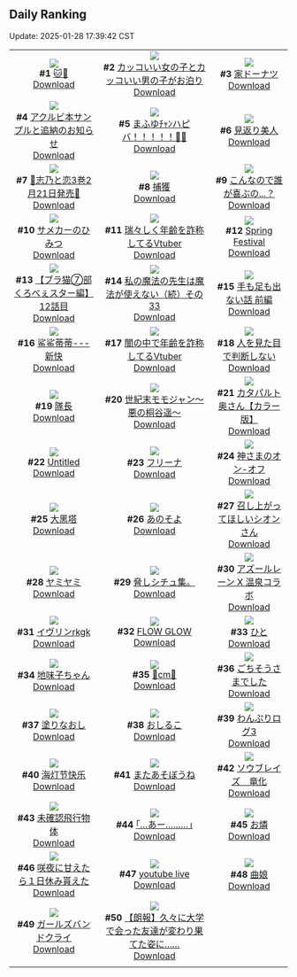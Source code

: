 ## Daily Ranking
Update: 2025-01-28 17:39:42 CST

|      |      |      |
| :----: | :----: | :----: |
| ![](https://i.pixiv.re/c/240x480/img-master/img/2025/01/26/00/04/06/126571064_p0_master1200.jpg)<br>**#1** [🐱🦈](https://www.pixiv.net/artworks/126571064)<br>[Download](https://i.pixiv.re/img-original/img/2025/01/26/00/04/06/126571064_p0.png) | ![](https://i.pixiv.re/c/240x480/img-master/img/2025/01/26/12/01/40/126584104_p0_master1200.jpg)<br>**#2** [カッコいい女の子とカッコいい男の子がお泊り](https://www.pixiv.net/artworks/126584104)<br>[Download](https://i.pixiv.re/img-original/img/2025/01/26/12/01/40/126584104_p0.jpg) | ![](https://i.pixiv.re/c/240x480/img-master/img/2025/01/27/07/30/03/126615917_p0_master1200.jpg)<br>**#3** [家ドーナツ](https://www.pixiv.net/artworks/126615917)<br>[Download](https://i.pixiv.re/img-original/img/2025/01/27/07/30/03/126615917_p0.jpg) |
| ![](https://i.pixiv.re/c/240x480/img-master/img/2025/01/27/08/20/28/126616618_p0_master1200.jpg)<br>**#4** [アクルビ本サンプルと追納のお知らせ](https://www.pixiv.net/artworks/126616618)<br>[Download](https://i.pixiv.re/img-original/img/2025/01/27/08/20/28/126616618_p0.jpg) | ![](https://i.pixiv.re/c/240x480/img-master/img/2025/01/27/00/00/02/126607166_p0_master1200.jpg)<br>**#5** [まふゆﾁｬﾝハピバ！！！！！🎂🎉](https://www.pixiv.net/artworks/126607166)<br>[Download](https://i.pixiv.re/img-original/img/2025/01/27/00/00/02/126607166_p0.jpg) | ![](https://i.pixiv.re/c/240x480/img-master/img/2025/01/27/02/13/10/126611734_p0_master1200.jpg)<br>**#6** [見返り美人](https://www.pixiv.net/artworks/126611734)<br>[Download](https://i.pixiv.re/img-original/img/2025/01/27/02/13/10/126611734_p0.jpg) |
| ![](https://i.pixiv.re/c/240x480/img-master/img/2025/01/26/00/14/03/126571529_p0_master1200.jpg)<br>**#7** [🩵志乃と恋3巻2月21日発売🩷](https://www.pixiv.net/artworks/126571529)<br>[Download](https://i.pixiv.re/img-original/img/2025/01/26/00/14/03/126571529_p0.jpg) | ![](https://i.pixiv.re/c/240x480/img-master/img/2025/01/26/18/00/18/126593298_p0_master1200.jpg)<br>**#8** [捕獲](https://www.pixiv.net/artworks/126593298)<br>[Download](https://i.pixiv.re/img-original/img/2025/01/26/18/00/18/126593298_p0.png) | ![](https://i.pixiv.re/c/240x480/img-master/img/2025/01/27/00/05/06/126607792_p0_master1200.jpg)<br>**#9** [こんなので誰が喜ぶの...？](https://www.pixiv.net/artworks/126607792)<br>[Download](https://i.pixiv.re/img-original/img/2025/01/27/00/05/06/126607792_p0.png) |
| ![](https://i.pixiv.re/c/240x480/img-master/img/2025/01/27/00/08/11/126607952_p0_master1200.jpg)<br>**#10** [サメカーのひみつ](https://www.pixiv.net/artworks/126607952)<br>[Download](https://i.pixiv.re/img-original/img/2025/01/27/00/08/11/126607952_p0.jpg) | ![](https://i.pixiv.re/c/240x480/img-master/img/2025/01/26/21/35/41/126601174_p0_master1200.jpg)<br>**#11** [瑞々しく年齢を詐称してるVtuber](https://www.pixiv.net/artworks/126601174)<br>[Download](https://i.pixiv.re/img-original/img/2025/01/26/21/35/41/126601174_p0.png) | ![](https://i.pixiv.re/c/240x480/img-master/img/2025/01/26/01/32/58/126573936_p0_master1200.jpg)<br>**#12** [Spring Festival](https://www.pixiv.net/artworks/126573936)<br>[Download](https://i.pixiv.re/img-original/img/2025/01/26/01/32/58/126573936_p0.png) |
| ![](https://i.pixiv.re/c/240x480/img-master/img/2025/01/27/19/00/28/126628379_p0_master1200.jpg)<br>**#13** [【ブラ猫⑦部 くろべぇスター編】 12話目](https://www.pixiv.net/artworks/126628379)<br>[Download](https://i.pixiv.re/img-original/img/2025/01/27/19/00/28/126628379_p0.png) | ![](https://i.pixiv.re/c/240x480/img-master/img/2025/01/26/00/01/11/126570808_p0_master1200.jpg)<br>**#14** [私の魔法の先生は魔法が使えない（続）その33](https://www.pixiv.net/artworks/126570808)<br>[Download](https://i.pixiv.re/img-original/img/2025/01/26/00/01/11/126570808_p0.jpg) | ![](https://i.pixiv.re/c/240x480/img-master/img/2025/01/27/07/21/07/126615798_p0_master1200.jpg)<br>**#15** [手も足も出ない話 前編](https://www.pixiv.net/artworks/126615798)<br>[Download](https://i.pixiv.re/img-original/img/2025/01/27/07/21/07/126615798_p0.png) |
| ![](https://i.pixiv.re/c/240x480/img-master/img/2025/01/27/14/25/04/126622113_p0_master1200.jpg)<br>**#16** [鲨鲨蒂蒂---新快](https://www.pixiv.net/artworks/126622113)<br>[Download](https://i.pixiv.re/img-original/img/2025/01/27/14/25/04/126622113_p0.jpg) | ![](https://i.pixiv.re/c/240x480/img-master/img/2025/01/27/21/01/12/126632304_p0_master1200.jpg)<br>**#17** [闇の中で年齢を詐称してるVtuber](https://www.pixiv.net/artworks/126632304)<br>[Download](https://i.pixiv.re/img-original/img/2025/01/27/21/01/12/126632304_p0.png) | ![](https://i.pixiv.re/c/240x480/img-master/img/2025/01/27/19/57/29/126629966_p0_master1200.jpg)<br>**#18** [人を見た目で判断しない](https://www.pixiv.net/artworks/126629966)<br>[Download](https://i.pixiv.re/img-original/img/2025/01/27/19/57/29/126629966_p0.jpg) |
| ![](https://i.pixiv.re/c/240x480/img-master/img/2025/01/27/07/34/53/126616000_p0_master1200.jpg)<br>**#19** [隊長](https://www.pixiv.net/artworks/126616000)<br>[Download](https://i.pixiv.re/img-original/img/2025/01/27/07/34/53/126616000_p0.jpg) | ![](https://i.pixiv.re/c/240x480/img-master/img/2025/01/26/00/04/54/126571122_p0_master1200.jpg)<br>**#20** [世紀末モモジャン〜悪の桐谷遥〜](https://www.pixiv.net/artworks/126571122)<br>[Download](https://i.pixiv.re/img-original/img/2025/01/26/00/04/54/126571122_p0.jpg) | ![](https://i.pixiv.re/c/240x480/img-master/img/2025/01/26/00/02/49/126570984_p0_master1200.jpg)<br>**#21** [カタパルト奥さん【カラー版】](https://www.pixiv.net/artworks/126570984)<br>[Download](https://i.pixiv.re/img-original/img/2025/01/26/00/02/49/126570984_p0.jpg) |
| ![](https://i.pixiv.re/c/240x480/img-master/img/2025/01/27/02/07/33/126611624_p0_master1200.jpg)<br>**#22** [Untitled](https://www.pixiv.net/artworks/126611624)<br>[Download](https://i.pixiv.re/img-original/img/2025/01/27/02/07/33/126611624_p0.jpg) | ![](https://i.pixiv.re/c/240x480/img-master/img/2025/01/26/00/00/06/126570552_p0_master1200.jpg)<br>**#23** [フリーナ](https://www.pixiv.net/artworks/126570552)<br>[Download](https://i.pixiv.re/img-original/img/2025/01/26/00/00/06/126570552_p0.png) | ![](https://i.pixiv.re/c/240x480/img-master/img/2025/01/27/22/22/10/126635319_p0_master1200.jpg)<br>**#24** [神さまのオン-オフ](https://www.pixiv.net/artworks/126635319)<br>[Download](https://i.pixiv.re/img-original/img/2025/01/27/22/22/10/126635319_p0.jpg) |
| ![](https://i.pixiv.re/c/240x480/img-master/img/2025/01/26/10/42/01/126582304_p0_master1200.jpg)<br>**#25** [大黑塔](https://www.pixiv.net/artworks/126582304)<br>[Download](https://i.pixiv.re/img-original/img/2025/01/26/10/42/01/126582304_p0.jpg) | ![](https://i.pixiv.re/c/240x480/img-master/img/2025/01/26/07/00/03/126578551_p0_master1200.jpg)<br>**#26** [あのそよ](https://www.pixiv.net/artworks/126578551)<br>[Download](https://i.pixiv.re/img-original/img/2025/01/26/07/00/03/126578551_p0.png) | ![](https://i.pixiv.re/c/240x480/img-master/img/2025/01/26/00/00/26/126570657_p0_master1200.jpg)<br>**#27** [召し上がってほしいシオンさん](https://www.pixiv.net/artworks/126570657)<br>[Download](https://i.pixiv.re/img-original/img/2025/01/26/00/00/26/126570657_p0.png) |
| ![](https://i.pixiv.re/c/240x480/img-master/img/2025/01/26/01/26/54/126573775_p0_master1200.jpg)<br>**#28** [ヤミヤミ](https://www.pixiv.net/artworks/126573775)<br>[Download](https://i.pixiv.re/img-original/img/2025/01/26/01/26/54/126573775_p0.jpg) | ![](https://i.pixiv.re/c/240x480/img-master/img/2025/01/27/07/03/09/126615585_p0_master1200.jpg)<br>**#29** [脅しシチュ集。](https://www.pixiv.net/artworks/126615585)<br>[Download](https://i.pixiv.re/img-original/img/2025/01/27/07/03/09/126615585_p0.jpg) | ![](https://i.pixiv.re/c/240x480/img-master/img/2025/01/26/23/05/46/126604973_p0_master1200.jpg)<br>**#30** [アズールレーン X 温泉コラボ](https://www.pixiv.net/artworks/126604973)<br>[Download](https://i.pixiv.re/img-original/img/2025/01/26/23/05/46/126604973_p0.png) |
| ![](https://i.pixiv.re/c/240x480/img-master/img/2025/01/27/00/00/38/126607363_p0_master1200.jpg)<br>**#31** [イヴリンrkgk](https://www.pixiv.net/artworks/126607363)<br>[Download](https://i.pixiv.re/img-original/img/2025/01/27/00/00/38/126607363_p0.png) | ![](https://i.pixiv.re/c/240x480/img-master/img/2025/01/26/22/48/38/126604187_p0_master1200.jpg)<br>**#32** [FLOW GLOW](https://www.pixiv.net/artworks/126604187)<br>[Download](https://i.pixiv.re/img-original/img/2025/01/26/22/48/38/126604187_p0.png) | ![](https://i.pixiv.re/c/240x480/img-master/img/2025/01/26/21/43/27/126601068_p0_master1200.jpg)<br>**#33** [ひと](https://www.pixiv.net/artworks/126601068)<br>[Download](https://i.pixiv.re/img-original/img/2025/01/26/21/43/27/126601068_p0.png) |
| ![](https://i.pixiv.re/c/240x480/img-master/img/2025/01/26/00/07/32/126571266_p0_master1200.jpg)<br>**#34** [地味子ちゃん](https://www.pixiv.net/artworks/126571266)<br>[Download](https://i.pixiv.re/img-original/img/2025/01/26/00/07/32/126571266_p0.jpg) | ![](https://i.pixiv.re/c/240x480/img-master/img/2025/01/26/20/56/57/126599503_p0_master1200.jpg)<br>**#35** [🪻cm🪻](https://www.pixiv.net/artworks/126599503)<br>[Download](https://i.pixiv.re/img-original/img/2025/01/26/20/56/57/126599503_p0.png) | ![](https://i.pixiv.re/c/240x480/img-master/img/2025/01/26/10/16/38/126581843_p0_master1200.jpg)<br>**#36** [ごちそうさまでした](https://www.pixiv.net/artworks/126581843)<br>[Download](https://i.pixiv.re/img-original/img/2025/01/26/10/16/38/126581843_p0.png) |
| ![](https://i.pixiv.re/c/240x480/img-master/img/2025/01/26/00/00/30/126570679_p0_master1200.jpg)<br>**#37** [塗りなおし](https://www.pixiv.net/artworks/126570679)<br>[Download](https://i.pixiv.re/img-original/img/2025/01/26/00/00/30/126570679_p0.png) | ![](https://i.pixiv.re/c/240x480/img-master/img/2025/01/26/00/11/22/126571425_p0_master1200.jpg)<br>**#38** [おしるこ](https://www.pixiv.net/artworks/126571425)<br>[Download](https://i.pixiv.re/img-original/img/2025/01/26/00/11/22/126571425_p0.jpg) | ![](https://i.pixiv.re/c/240x480/img-master/img/2025/01/26/18/54/59/126595060_p0_master1200.jpg)<br>**#39** [わんぷりログ3](https://www.pixiv.net/artworks/126595060)<br>[Download](https://i.pixiv.re/img-original/img/2025/01/26/18/54/59/126595060_p0.png) |
| ![](https://i.pixiv.re/c/240x480/img-master/img/2025/01/26/00/23/08/126571847_p0_master1200.jpg)<br>**#40** [海灯节快乐](https://www.pixiv.net/artworks/126571847)<br>[Download](https://i.pixiv.re/img-original/img/2025/01/26/00/23/08/126571847_p0.jpg) | ![](https://i.pixiv.re/c/240x480/img-master/img/2025/01/26/11/12/12/126582921_p0_master1200.jpg)<br>**#41** [またあそぼうね](https://www.pixiv.net/artworks/126582921)<br>[Download](https://i.pixiv.re/img-original/img/2025/01/26/11/12/12/126582921_p0.jpg) | ![](https://i.pixiv.re/c/240x480/img-master/img/2025/01/26/22/03/44/126602333_p0_master1200.jpg)<br>**#42** [ソウブレイズ　竜化](https://www.pixiv.net/artworks/126602333)<br>[Download](https://i.pixiv.re/img-original/img/2025/01/26/22/03/44/126602333_p0.jpg) |
| ![](https://i.pixiv.re/c/240x480/img-master/img/2025/01/27/12/28/41/126620259_p0_master1200.jpg)<br>**#43** [未確認飛行物体](https://www.pixiv.net/artworks/126620259)<br>[Download](https://i.pixiv.re/img-original/img/2025/01/27/12/28/41/126620259_p0.png) | ![](https://i.pixiv.re/c/240x480/img-master/img/2025/01/27/17/10/13/126625322_p0_master1200.jpg)<br>**#44** [｢…あー………｣](https://www.pixiv.net/artworks/126625322)<br>[Download](https://i.pixiv.re/img-original/img/2025/01/27/17/10/13/126625322_p0.jpg) | ![](https://i.pixiv.re/c/240x480/img-master/img/2025/01/27/02/15/57/126611779_p0_master1200.jpg)<br>**#45** [お燐](https://www.pixiv.net/artworks/126611779)<br>[Download](https://i.pixiv.re/img-original/img/2025/01/27/02/15/57/126611779_p0.jpg) |
| ![](https://i.pixiv.re/c/240x480/img-master/img/2025/01/26/00/15/57/126571597_p0_master1200.jpg)<br>**#46** [咲夜に甘えたら１日休み貰えた](https://www.pixiv.net/artworks/126571597)<br>[Download](https://i.pixiv.re/img-original/img/2025/01/26/00/15/57/126571597_p0.jpg) | ![](https://i.pixiv.re/c/240x480/img-master/img/2025/01/26/16/34/49/126590784_p0_master1200.jpg)<br>**#47** [youtube live](https://www.pixiv.net/artworks/126590784)<br>[Download](https://i.pixiv.re/img-original/img/2025/01/26/16/34/49/126590784_p0.jpg) | ![](https://i.pixiv.re/c/240x480/img-master/img/2025/01/27/13/17/25/126621048_p0_master1200.jpg)<br>**#48** [曲娘](https://www.pixiv.net/artworks/126621048)<br>[Download](https://i.pixiv.re/img-original/img/2025/01/27/13/17/25/126621048_p0.jpg) |
| ![](https://i.pixiv.re/c/240x480/img-master/img/2025/01/26/11/52/26/126583766_p0_master1200.jpg)<br>**#49** [ガールズバンドクライ](https://www.pixiv.net/artworks/126583766)<br>[Download](https://i.pixiv.re/img-original/img/2025/01/26/11/52/26/126583766_p0.jpg) | ![](https://i.pixiv.re/c/240x480/img-master/img/2025/01/26/21/02/11/126599833_p0_master1200.jpg)<br>**#50** [【朗報】久々に大学で会った友達が変わり果てた姿に……](https://www.pixiv.net/artworks/126599833)<br>[Download](https://i.pixiv.re/img-original/img/2025/01/26/21/02/11/126599833_p0.png) |
|      |
